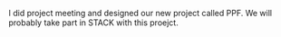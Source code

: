 I did project meeting and designed our new project called PPF.
We will probably take part in STACK with this proejct.
